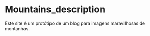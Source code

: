 # Mountains_description
Este site é um protótipo de um blog para imagens maravilhosas de montanhas. 
